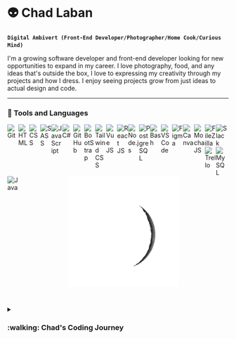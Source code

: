 # :alien: Chad Laban

**`Digital Ambivert (Front-End Developer/Photographer/Home Cook/Curious Mind)`**

I'm a growing software developer and front-end developer looking for new opportunities to expand in my career. I love photography, food, and any ideas that's outside the box, I love to expressing my creativity through my projects and how I dress. I enjoy seeing projects grow from just ideas to actual design and code.

---

### :space_invader: Tools and Languages

<img width="25px" style="padding:15px, 8px; " align="left" alt="Git" src="https://cdn.jsdelivr.net/gh/devicons/devicon/icons/git/git-original.svg" />
<img width="25px" style="padding:15px, 8px; " align="left" alt="HTML" src="https://cdn.jsdelivr.net/gh/devicons/devicon/icons/html5/html5-plain.svg" />
<img width="25px" style="padding:15px, 8px; " align="left" alt="CSS" src="https://cdn.jsdelivr.net/gh/devicons/devicon/icons/css3/css3-plain.svg" />
<img width="25px" style="padding:15px, 8px; " align="left" alt="SASS" src="https://cdn.jsdelivr.net/gh/devicons/devicon/icons/sass/sass-original.svg" />
<img width="25px" style="padding:15px, 8px; " align="left" alt="JavaScript" src="https://cdn.jsdelivr.net/gh/devicons/devicon/icons/javascript/javascript-plain.svg" />
<img width="25px" style="padding:15px, 8px; " align="left" alt="C#" src="https://cdn.jsdelivr.net/gh/devicons/devicon/icons/csharp/csharp-original.svg" />
<img width="25px" style="padding:15px, 8px; " align="left" alt="GitHub" src="https://cdn.jsdelivr.net/gh/devicons/devicon/icons/github/github-original.svg" />
<img width="25px" style="padding:15px, 8px; " align="left" alt="BootStrap" src="https://cdn.jsdelivr.net/gh/devicons/devicon/icons/bootstrap/bootstrap-plain.svg" />
<img width="25px" style="padding:15px, 8px; " align="left" alt="Tailwind CSS" src="https://cdn.jsdelivr.net/gh/devicons/devicon/icons/tailwindcss/tailwindcss-plain.svg" />
<img width="25px" style="padding:15px, 8px; " align="left" alt="Vue JS" src="https://cdn.jsdelivr.net/gh/devicons/devicon/icons/vuejs/vuejs-original.svg"/>
<img width="25px" style="padding:15px, 8px; " align="left" alt="React JS" src="https://cdn.jsdelivr.net/gh/devicons/devicon/icons/react/react-original.svg"/>
<img width="25px" style="padding:15px, 8px; " align="left" alt="Node.js" src="https://cdn.jsdelivr.net/gh/devicons/devicon/icons/nodejs/nodejs-original.svg"/>
<img width="25px" style="padding:15px, 8px; " align="left" alt="PostgreSQL" src="https://cdn.jsdelivr.net/gh/devicons/devicon/icons/postgresql/postgresql-original.svg"/>
<img width="25px" style="padding:15px, 8px; " align="left" alt="Bash" src="https://cdn.jsdelivr.net/gh/devicons/devicon/icons/bash/bash-original.svg" />
<img width="25px" style="padding:15px, 8px; " align="left" alt="VSCode" src="https://cdn.jsdelivr.net/gh/devicons/devicon/icons/visualstudio/visualstudio-plain.svg" />
<img width="25px" style="padding:15px, 8px; " align="left" alt="Figma" src="https://cdn.jsdelivr.net/gh/devicons/devicon/icons/figma/figma-original.svg" />
<img width="25px" style="padding:15px, 8px; " align="left" alt="Canva" src="https://cdn.jsdelivr.net/gh/devicons/devicon/icons/canva/canva-original.svg" />
<img width="25px" style="padding:15px, 8px; " align="left" alt="MochaJS" src="https://cdn.jsdelivr.net/gh/devicons/devicon/icons/mocha/mocha-plain.svg" />
<img width="25px" style="padding:15px, 8px; " align="left" alt="FileZilla" src="https://cdn.jsdelivr.net/gh/devicons/devicon/icons/filezilla/filezilla-plain.svg" />
<img width="25px" style="padding:15px, 8px; " align="left" alt="Slack" src="https://cdn.jsdelivr.net/gh/devicons/devicon/icons/slack/slack-original.svg" />
<img width="25px" style="padding:15px, 8px; " align="left" alt="Trello" src="https://cdn.jsdelivr.net/gh/devicons/devicon/icons/trello/trello-plain.svg" />
<img width="25px" style="padding:15px, 8px; " align="left" alt="MySQL" src="https://cdn.jsdelivr.net/gh/devicons/devicon/icons/mysql/mysql-plain.svg" />
<img width="25px" style="padding:15px, 8px; " align="left" alt="Java" src="https://cdn.jsdelivr.net/gh/devicons/devicon/icons/java/java-original.svg"/>
<br />

#

<p align="center">
  <img src="giphy.gif" style="width: 50%" alt="animated" />
</p>

#

<details>
 <summary><h3>:walking: Chad's Coding Journey</h3></summary>
   I started studying for a medical degree during my time at the university and had a computer subject that really peaked my interest and was challenging for me in a good way. I shifted my study from a medical degree to Information Technology, it was fun and at the same time challenging for me but in every requirement that I have accomplished brought genuine happiness, after graduating I landed a technical support position in a software company here in my hometown; I learned soo much but it felt like I know that I can do more than what I think I can do (don't get me wrong I appreciated working as a tech. support/analyst). The company then had internal hirings for software developers and I grabbed that chance, luckily got accepted after my 2nd try applying; During the first weeks, it was challenging since I haven't practiced coding ever since I graduated from university, it felt like I was at the first step of coding again, but luckily I had great colleagues that not only helped me but also became my mentors. As time passes I started to realize why I even liked coding, in every project that I had handled there was always something new to learn, and also having great teammates adds to an awesome experience.
   
   <br />I loved coding not only because there's always something new to learn about it, but because there's always a place for someone on the industry.
   
[website]: https://rb.gy/ql6zu
[linkedin]: https://rb.gy/glil3
[youtube]: https://rb.gy/svvnu
[instagram]: https://rb.gy/p29c9
[facebook]: https://rb.gy/rh5tp
 
<!--
**chadlaban/chadlaban** is a ✨ _special_ ✨ repository because its `README.md` (this file) appears on your GitHub profile.

Here are some ideas to get you started:

- 🔭 I’m currently working on ...
- 🌱 I’m currently learning ...
- 👯 I’m looking to collaborate on ...
- 🤔 I’m looking for help with ...
- 💬 Ask me about ...
- 📫 How to reach me: ...
- 😄 Pronouns: ...
- ⚡ Fun fact: ...
-->
